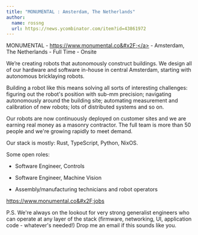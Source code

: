 ```yaml
---
title: "MONUMENTAL : Amsterdam, The Netherlands"
author:
  name: rossng
  url: https://news.ycombinator.com/item?id=43861972
---
```

MONUMENTAL - <a href="https:&#x2F;&#x2F;www.monumental.co&#x2F;" rel="nofollow">https:&#x2F;&#x2F;www.monumental.co&#x2F;</a> - Amsterdam, The Netherlands - Full Time - Onsite

We’re creating robots that autonomously construct buildings. We design all of our hardware and software in-house in central Amsterdam, starting with autonomous bricklaying robots.

Building a robot like this means solving all sorts of interesting challenges: figuring out the robot&#x27;s position with sub-mm precision; navigating autonomously around the building site; automating measurement and calibration of new robots; lots of distributed systems and so on.

Our robots are now continuously deployed on customer sites and we are earning real money as a masonry contractor. The full team is more than 50 people and we&#x27;re growing rapidly to meet demand.

Our stack is mostly: Rust, TypeScript, Python, NixOS.

Some open roles:

- Software Engineer, Controls

- Software Engineer, Machine Vision

- Assembly&#x2F;manufacturing technicians and robot operators

<a href="https:&#x2F;&#x2F;www.monumental.co&#x2F;jobs" rel="nofollow">https:&#x2F;&#x2F;www.monumental.co&#x2F;jobs</a>

P.S. We&#x27;re always on the lookout for very strong generalist engineers who can operate at any layer of the stack (firmware, networking, UI, application code - whatever&#x27;s needed!) Drop me an email if this sounds like you.
<JobApplication />
